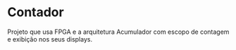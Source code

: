 # Contador
Projeto que usa FPGA e a arquitetura Acumulador com escopo de contagem e exibição nos seus displays.
